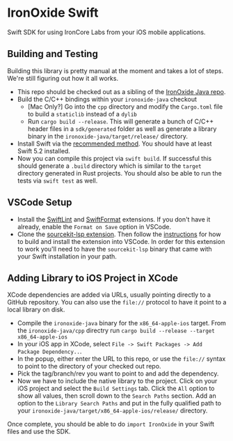 # IronOxide Swift

Swift SDK for using IronCore Labs from your iOS mobile applications.

## Building and Testing

Building this library is pretty manual at the moment and takes a lot of steps. We're still figuring out how it all works.

+ This repo should be checked out as a sibling of the [IronOxide Java repo](https://github.com/IronCoreLabs/ironoxide-java).
+ Build the C/C++ bindings within your `ironoxide-java` checkout
    + [Mac Only?] Go into the `cpp` directory and modify the `Cargo.toml` file to build a `staticlib` instead of a `dylib`
    + Run `cargo build --release`. This will generate a bunch of C/C++ header files in a `sdk/generated` folder as well as generate a library binary in the `ironoxide-java/target/release/` directory.
+ Install Swift via the [recommended method](https://swift.org/getting-started/#installing-swift). You should have at least Swift 5.2 installed.
+ Now you can compile this project via `swift build`. If successful this should generate a `.build` directory which is similar to the `target` directory generated in Rust projects. You should also be able to run the tests via `swift test` as well.

## VSCode Setup

+ Install the [SwiftLint](https://marketplace.visualstudio.com/items?itemName=vknabel.vscode-swiftlint) and [SwiftFormat](https://marketplace.visualstudio.com/items?itemName=vknabel.vscode-swiftformat) extensions. If you don't have it already, enable the `Format on Save` option in VSCode.
+ Clone the [sourcekit-lsp extension](https://github.com/apple/sourcekit-lsp). Then follow the [instructions](https://github.com/apple/sourcekit-lsp/tree/master/Editors/vscode) for how to build and install the extension into VSCode. In order for this extension to work you'll need to have the `sourcekit-lsp` binary that came with your Swift installation in your path.

## Adding Library to iOS Project in XCode

XCode dependencies are added via URLs, usually pointing directly to a GitHub repository. You can also use the `file://` protocol to have it point to a local library on disk.

+ Compile the `ironoxide-java` binary for the `x86_64-apple-ios` target. From the `ironoxide-java/cpp` directry run `cargo build --release --target x86_64-apple-ios`
+ In your iOS app in XCode, select `File -> Swift Packages -> Add Package Dependency..`.
+ In the popup, either enter the URL to this repo, or use the `file://` syntax to point to the directory of your checked out repo.
+ Pick the tag/branch/rev you want to point to and add the dependency.
+ Now we have to include the native library to the project. Click on your iOS project and select the `Build Settings` tab. Click the `All` option to show all values, then scroll down to the `Search Paths` section. Add an option to the `Library Search Paths` and put in the fully qualified path to your `ironoxide-java/target/x86_64-apple-ios/release/` directory.

Once complete, you should be able to do `import IronOxide` in your Swift files and use the SDK.
